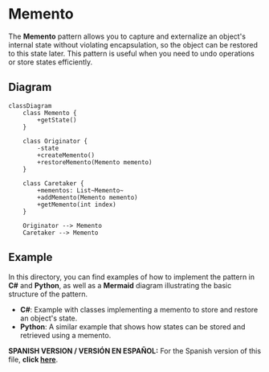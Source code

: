 
# Memento

The **Memento** pattern allows you to capture and externalize an object's internal state without violating encapsulation, so the object can be restored to this state later. This pattern is useful when you need to undo operations or store states efficiently.

## Diagram

```mermaid
classDiagram
    class Memento {
        +getState()
    }

    class Originator {
        -state
        +createMemento()
        +restoreMemento(Memento memento)
    }

    class Caretaker {
        +mementos: List~Memento~
        +addMemento(Memento memento)
        +getMemento(int index)
    }

    Originator --> Memento
    Caretaker --> Memento
```

## Example

In this directory, you can find examples of how to implement the pattern in **C#** and **Python**, as well as a **Mermaid** diagram illustrating the basic structure of the pattern.

- **C#**: Example with classes implementing a memento to store and restore an object's state.
- **Python**: A similar example that shows how states can be stored and retrieved using a memento.

**SPANISH VERSION / VERSIÓN EN ESPAÑOL:** For the Spanish version of this file, **click [here](README_ES.md)**.

